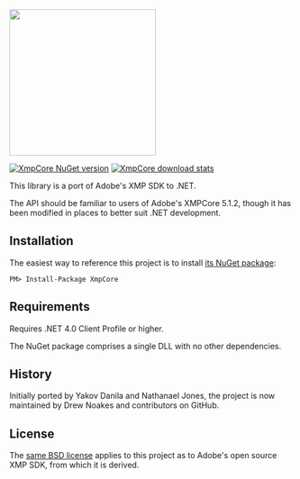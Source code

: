﻿<img src="https://cdn.rawgit.com/drewnoakes/xmp-core-dotnet/master/docs/logo.svg" width="260" height="260" />

[![XmpCore NuGet version](https://img.shields.io/nuget/v/XmpCore.svg)](https://www.nuget.org/packages/XmpCore/) [![XmpCore download stats](https://img.shields.io/nuget/dt/XmpCore.svg)](https://www.nuget.org/packages/XmpCore/)

This library is a port of Adobe's XMP SDK to .NET.

The API should be familiar to users of Adobe's XMPCore 5.1.2, though it has been modified
in places to better suit .NET development.

## Installation

The easiest way to reference this project is to install [its NuGet package](https://www.nuget.org/packages/XmpCore/):

    PM> Install-Package XmpCore

## Requirements

Requires .NET 4.0 Client Profile or higher.

The NuGet package comprises a single DLL with no other dependencies.

## History

Initially ported by Yakov Danila and Nathanael Jones, the project is now maintained
by Drew Noakes and contributors on GitHub.

## License

The [same BSD license](http://www.adobe.com/devnet/xmp/library/eula-xmp-library-java.html) applies to this project
as to Adobe's open source XMP SDK, from which it is derived.
